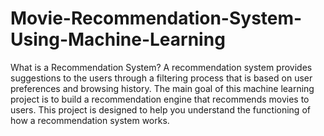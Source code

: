# Movie-Recommendation-System-Using-Machine-Learning
What is a Recommendation System?
A recommendation system provides suggestions to the users through a filtering process that is based on user preferences and browsing history.
The main goal of this machine learning project is to build a recommendation engine that recommends movies to users. This  project is designed to help you understand the functioning of how a recommendation system works.
